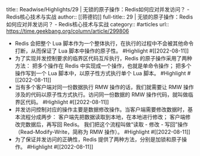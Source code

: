 title:: Readwise/Highlights/29 | 无锁的原子操作：Redis如何应对并发访问？ - Redis核心技术与实战
author:: [[蒋德钧]]
full-title:: 29 | 无锁的原子操作：Redis如何应对并发访问？ - Redis核心技术与实战
category:: #articles
url:: https://time.geekbang.org/column/article/299806

- Redis 会把整个 Lua 脚本作为一个整体执行，在执行的过程中不会被其他命令打断，从而保证了 Lua 脚本中操作的原子性。 #Highlight #[[2022-08-11]]
- 为了实现并发控制要求的临界区代码互斥执行，Redis 的原子操作采用了两种方法：
  把多个操作在 Redis 中实现成一个操作，也就是单命令操作；
  把多个操作写到一个 Lua 脚本中，以原子性方式执行单个 Lua 脚本。 #Highlight #[[2022-08-11]]
- 当有多个客户端对同一份数据执行 RMW 操作的话，我们就需要让 RMW 操作涉及的代码以原子性方式执行。访问同一份数据的 RMW 操作代码，就叫做临界区代码。 #Highlight #[[2022-08-11]]
- 并发访问控制对应的操作主要是数据修改操作。当客户端需要修改数据时，基本流程分成两步：
  客户端先把数据读取到本地，在本地进行修改；
  客户端修改完数据后，再写回 Redis。
  我们把这个流程叫做“读取 - 修改 - 写回”操作（Read-Modify-Write，简称为 RMW 操作）。 #Highlight #[[2022-08-11]]
- 为了保证并发访问的正确性，Redis 提供了两种方法，分别是加锁和原子操作。 #Highlight #[[2022-08-11]]